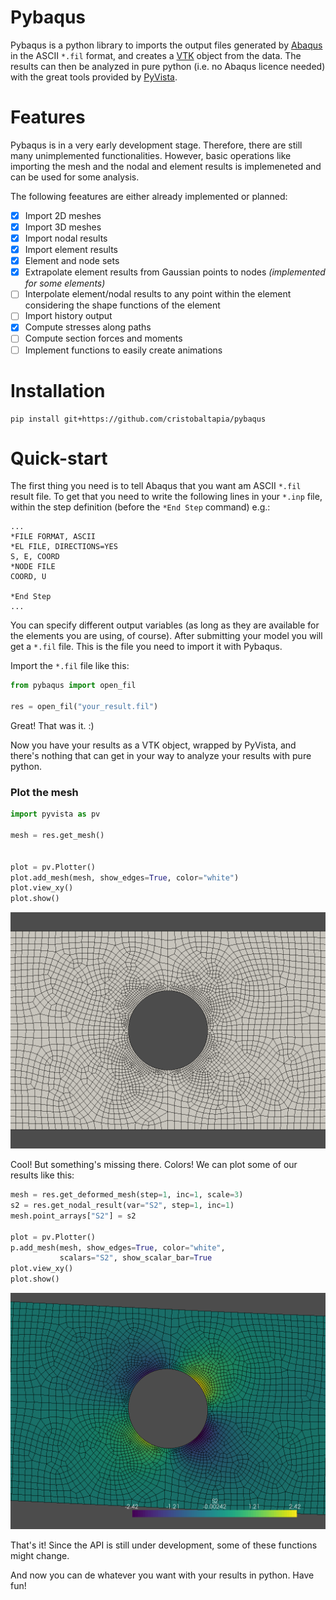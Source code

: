 # Pybaqus

Pybaqus is a python library to imports the output files generated by [Abaqus][1] in the ASCII `*.fil` format, and creates a [VTK][2] object from the data.
The results can then be analyzed in pure python (i.e. no Abaqus licence needed) with the great tools provided by [PyVista][3].

# Features

Pybaqus is in a very early development stage.
Therefore, there are still many unimplemented functionalities.
However, basic operations like importing the mesh and the nodal and element results is implemeneted and can be used for some analysis.

The following feeatures are either already implemented or planned:

- [x] Import 2D meshes
- [x] Import 3D meshes
- [x] Import nodal results
- [x] Import element results
- [x] Element and node sets
- [x] Extrapolate element results from Gaussian points to nodes _(implemented for some elements)_
- [ ] Interpolate element/nodal results to any point within the element considering the shape functions of the element
- [ ] Import history output
- [x] Compute stresses along paths
- [ ] Compute section forces and moments
- [ ] Implement functions to easily create animations

# Installation

```
pip install git+https://github.com/cristobaltapia/pybaqus
```

# Quick-start

The first thing you need is to tell Abaqus that you want am ASCII `*.fil` result file.
To get that you need to write the following lines in your `*.inp` file, within the step definition (before the `*End Step` command) e.g.:

```
...
*FILE FORMAT, ASCII
*EL FILE, DIRECTIONS=YES
S, E, COORD
*NODE FILE
COORD, U

*End Step
...
```

You can specify different output variables (as long as they are available for the elements you are using, of course).
After submitting your model you will get a `*.fil` file.
This is the file you need to import it with Pybaqus.

Import the `*.fil` file like this:

```python
from pybaqus import open_fil

res = open_fil("your_result.fil")

```

Great!
That was it. :)

Now you have your results as a VTK object, wrapped by PyVista, and there's nothing that can get in your way to analyze your results with pure python.

### Plot the mesh

```python
import pyvista as pv

mesh = res.get_mesh()


plot = pv.Plotter()
plot.add_mesh(mesh, show_edges=True, color="white")
plot.view_xy()
plot.show()
```

![Mesh](examples/mesh_hole.png)

Cool! But something's missing there. Colors!
We can plot some of our results like this:

```python
mesh = res.get_deformed_mesh(step=1, inc=1, scale=3)
s2 = res.get_nodal_result(var="S2", step=1, inc=1)
mesh.point_arrays["S2"] = s2

plot = pv.Plotter()
p.add_mesh(mesh, show_edges=True, color="white",
           scalars="S2", show_scalar_bar=True
plot.view_xy()
plot.show()
```

![Mesh](examples/mesh_results.png)

That's it!
Since the API is still under development, some of these functions might change.

And now you can de whatever you want with your results in python.
Have fun!

[1]: https://www.3ds.com/products-services/simulia/products/abaqus/
[2]: https://vtk.org/
[3]: https://www.pyvista.org/
